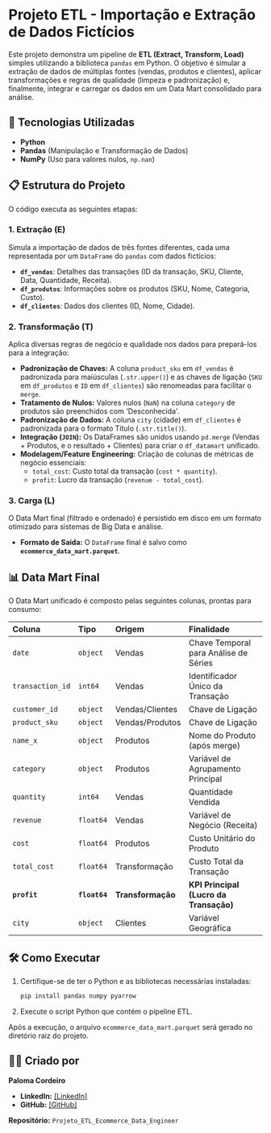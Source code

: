 # Projeto ETL - Importação e Extração de Dados Fictícios

Este projeto demonstra um pipeline de **ETL (Extract, Transform, Load)** simples utilizando a biblioteca `pandas` em Python. O objetivo é simular a extração de dados de múltiplas fontes (vendas, produtos e clientes), aplicar transformações e regras de qualidade (limpeza e padronização) e, finalmente, integrar e carregar os dados em um Data Mart consolidado para análise.

## 🚀 Tecnologias Utilizadas

* **Python**
* **Pandas** (Manipulação e Transformação de Dados)
* **NumPy** (Uso para valores nulos, `np.nan`)

## 📋 Estrutura do Projeto

O código executa as seguintes etapas:

### 1. Extração (E)
Simula a importação de dados de três fontes diferentes, cada uma representada por um `DataFrame` do `pandas` com dados fictícios:

* **`df_vendas`**: Detalhes das transações (ID da transação, SKU, Cliente, Data, Quantidade, Receita).
* **`df_produtos`**: Informações sobre os produtos (SKU, Nome, Categoria, Custo).
* **`df_clientes`**: Dados dos clientes (ID, Nome, Cidade).

### 2. Transformação (T)
Aplica diversas regras de negócio e qualidade nos dados para prepará-los para a integração:

* **Padronização de Chaves:** A coluna `product_sku` em `df_vendas` é padronizada para maiúsculas (`.str.upper()`) e as chaves de ligação (`SKU` em `df_produtos` e `ID` em `df_clientes`) são renomeadas para facilitar o `merge`.
* **Tratamento de Nulos:** Valores nulos (`NaN`) na coluna `category` de produtos são preenchidos com 'Desconhecida'.
* **Padronização de Dados:** A coluna `city` (cidade) em `df_clientes` é padronizada para o formato Título (`.str.title()`).
* **Integração (`JOIN`):** Os DataFrames são unidos usando `pd.merge` (Vendas + Produtos, e o resultado + Clientes) para criar o `df_datamart` unificado.
* **Modelagem/Feature Engineering:** Criação de colunas de métricas de negócio essenciais:
    * `total_cost`: Custo total da transação (`cost * quantity`).
    * `profit`: Lucro da transação (`revenue - total_cost`).

### 3. Carga (L)
O Data Mart final (filtrado e ordenado) é persistido em disco em um formato otimizado para sistemas de Big Data e análise.

* **Formato de Saída:** O `DataFrame` final é salvo como **`ecommerce_data_mart.parquet`**.

## 📊 Data Mart Final

O Data Mart unificado é composto pelas seguintes colunas, prontas para consumo:

| Coluna | Tipo | Origem | Finalidade |
| :--- | :--- | :--- | :--- |
| `date` | `object` | Vendas | Chave Temporal para Análise de Séries |
| `transaction_id` | `int64` | Vendas | Identificador Único da Transação |
| `customer_id` | `object` | Vendas/Clientes | Chave de Ligação |
| `product_sku` | `object` | Vendas/Produtos | Chave de Ligação |
| `name_x` | `object` | Produtos | Nome do Produto (após merge) |
| `category` | `object` | Produtos | Variável de Agrupamento Principal |
| `quantity` | `int64` | Vendas | Quantidade Vendida |
| `revenue` | `float64` | Vendas | Variável de Negócio (Receita) |
| `cost` | `float64` | Produtos | Custo Unitário do Produto |
| `total_cost` | `float64` | Transformação | Custo Total da Transação |
| **`profit`** | **`float64`** | **Transformação** | **KPI Principal (Lucro da Transação)** |
| `city` | `object` | Clientes | Variável Geográfica |

## 🛠️ Como Executar

1.  Certifique-se de ter o Python e as bibliotecas necessárias instaladas:
    ```bash
    pip install pandas numpy pyarrow
    ```
2.  Execute o script Python que contém o pipeline ETL.

Após a execução, o arquivo `ecommerce_data_mart.parquet` será gerado no diretório raiz do projeto.

## 👨‍💻 Criado por

**Paloma Cordeiro**

* **LinkedIn:** [\[LinkedIn\]](br.linkedin.com/in/paloma-cordeiro-119750b6)
* **GitHub:** [\[GitHub\]](https://github.com/palomacdev)

**Repositório:** `Projeto_ETL_Ecommerce_Data_Engineer` 

